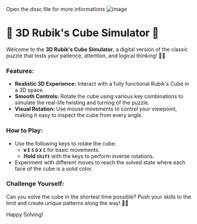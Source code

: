 Open the dosc file for more informations
![image](https://github.com/user-attachments/assets/989489a9-4ad1-4a3e-844c-092b879e4ddc)
# 🎲 **3D Rubik's Cube Simulator** 🧩

Welcome to the **3D Rubik's Cube Simulator**, a digital version of the classic puzzle that tests your patience, attention, and logical thinking! 🧠💡

### **Features:**
- **Realistic 3D Experience:** Interact with a fully functional Rubik's Cube in a 3D space.
- **Smooth Controls:** Rotate the cube using various key combinations to simulate the real-life twisting and turning of the puzzle.
- **Visual Rotation:** Use mouse movements to control your viewpoint, making it easy to inspect the cube from every angle.

### **How to Play:**
- Use the following keys to rotate the cube:
  - **`W` `E` `S` `D` `X` `C`** for basic movements.
  - **Hold `Shift`** with the keys to perform inverse rotations.
- Experiment with different moves to reach the solved state where each face of the cube is a solid color.

### **Challenge Yourself:**
Can you solve the cube in the shortest time possible? Push your skills to the limit and create unique patterns along the way! 🔄✨

Happy Solving!


